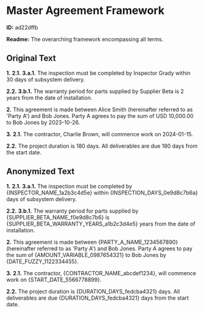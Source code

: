 # Master Agreement Framework

**ID:** ad22dffb

**Readme:** The overarching framework encompassing all terms.

## Original Text

**1.** **2.1.** **3.a.1.** The inspection must be completed by Inspector Grady within 30 days of subsystem delivery.

**2.2.** **3.b.1.** The warranty period for parts supplied by Supplier Beta is 2 years from the date of installation.

**2.** This agreement is made between Alice Smith (hereinafter referred to as 'Party A') and Bob Jones. Party A agrees to pay the sum of USD 10,000.00 to Bob Jones by 2023-10-26.

**3.** **2.1.** The contractor, Charlie Brown, will commence work on 2024-01-15.

**2.2.** The project duration is 180 days. All deliverables are due 180 days from the start date.

## Anonymized Text

**1.** **2.1.** **3.a.1.** The inspection must be completed by {INSPECTOR_NAME_1a2b3c4d5e} within {INSPECTION_DAYS_0e9d8c7b6a} days of subsystem delivery.

**2.2.** **3.b.1.** The warranty period for parts supplied by {SUPPLIER_BETA_NAME_f0e9d8c7b6} is {SUPPLIER_BETA_WARRANTY_YEARS_a1b2c3d4e5} years from the date of installation.

**2.** This agreement is made between {PARTY_A_NAME_1234567890} (hereinafter referred to as 'Party A') and Bob Jones. Party A agrees to pay the sum of {AMOUNT_VARIABLE_0987654321} to Bob Jones by {DATE_FUZZY_1122334455}.

**3.** **2.1.** The contractor, {CONTRACTOR_NAME_abcdef1234}, will commence work on {START_DATE_5566778899}.

**2.2.** The project duration is {DURATION_DAYS_fedcba4321} days. All deliverables are due {DURATION_DAYS_fedcba4321} days from the start date.

